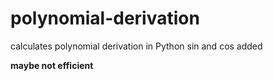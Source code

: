 # polynomial-derivation

calculates polynomial derivation in Python
sin and cos added

**maybe not efficient**
